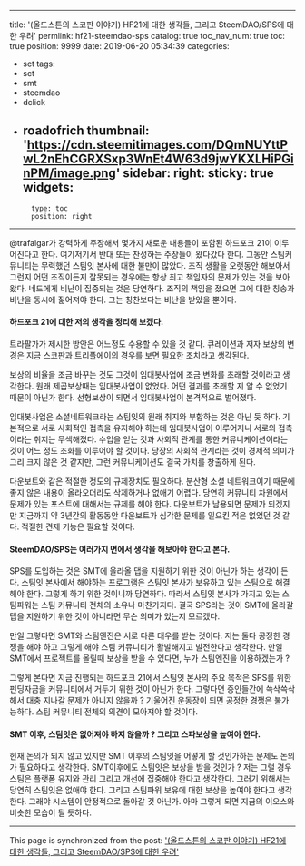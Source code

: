 
---
title: '(올드스톤의 스코판 이야기) HF21에 대한 생각들, 그리고 SteemDAO/SPS에 대한 우려'
permlink: hf21-steemdao-sps
catalog: true
toc_nav_num: true
toc: true
position: 9999
date: 2019-06-20 05:34:39
categories:
- sct
tags:
- sct
- smt
- steemdao
- dclick
- roadofrich
thumbnail: 'https://cdn.steemitimages.com/DQmNUYttPwL2nEhCGRXSxp3WnEt4W63d9jwYKXLHiPGinPM/image.png'
sidebar:
    right:
        sticky: true
widgets:
    -
        type: toc
        position: right
---


@trafalgar가 강력하게 주장해서 몇가지 새로운 내용들이 포함된 하드포크 21이 이루어진다고 한다. 여기저기서 반대 또는 찬성하는 주장들이 왔다갔다 한다. 
그동안 스팀커뮤니티는 무력했던 스팀잇 본사에 대한 불만이 많았다. 조직 생활을 오랫동안 해보아서 그런지 어떤 조직이든지 잘못되는 경우에는 항상 최고 책임자의 문제가 있는 것을 보아왔다. 네드에게 비난이 집중되는 것은 당연하다. 조직의 책임을 졌으면 그에 대한 칭송과 비난을 동시에 짊어져야 한다. 그는 칭찬보다는 비난을 받았을 뿐이다. 
#### 하드포크 21에 대한 저의 생각을 정리해 보겠다. 

트라팔가가 제시한 방안은 어느정도 수용할 수 있을 것 같다. 큐레이션과 저자 보상의 변경은 지금 스코판과 트리플에이의 경우를 보면 필요한 조치라고 생각된다. 

보상의 비율을 조금 바꾸는 것도 그것이 임대봇사업에 조금 변화를 초래할 것이라고 생각한다. 원래 제곱보상때는 임대봇사업이 없었다. 어떤 결과를 초래할 지 알 수 없었기 때문이 아닌가 한다. 선형보상이 되면서 임대봇사업이 본격적으로 벌어졌다. 

임대봇사업은 소셜네트워크라는 스팀잇의 원래 취지와 부합하는 것은 아닌 듯 하다. 기본적으로 서로 사회적인 접촉을 유지해야 하는데 임대봇사업이 이루어지니 서로의 접촉이라는 취지는 무색해졌다. 수입을 얻는 것과 사회적 관계를 통한 커뮤니케이션이라는 것이 어느 정도 조화를 이루어야 할 것이다. 당장의 사회적 관계라는 것이 경제적 의미가 그리 크지 않은 것 같지만, 그런 커뮤니케이션도 결국 가치를 창출하게 된다. 

다운보트와 같은 적절한 정도의 규제장치도 필요하다. 분산형 소셜 네트워크이기 때문에 좋지 않은 내용이 올라오더라도 삭제하거나 없애기 어렵다. 당연히 커뮤니티 차원에서 문제가 있는 포스트에 대해서는 규제를 해야 한다. 다운보트가 남용되면 문제가 되겠지만 지금까지 약 3년간의 활동동안 다운보트가 심각한 문제를 일으킨 적은 없었던 것 같다. 적절한 견제 기능은 필요할 것이다. 

#### SteemDAO/SPS는 여러가지 면에서 생각을 해보아야 한다고 본다. 

SPS를 도입하는 것은  SMT에 올라올 댑을 지원하기 위한 것이 아닌가 하는 생각이 든다. 스팀잇 본사에서 해야하는 프로그램은 스팀잇 본사가 보유하고 있는 스팀으로 해결해야 한다. 그렇게 하기 위한 것이니까 당연하다. 따라서 스팀잇 본사가 가지고 있는 스팀파워는 스팀 커뮤니티 전체의 소유나 마찬가지다. 결국 SPS라는 것이 SMT에 올라갈 댑을 지원하기 위한 것이 아니라면 무슨 의미가 있는지 모르겠다. 

만일 그렇다면 SMT와 스팀엔진은 서로 다른 대우를 받는 것이다. 저는 둘다 공정한 경쟁을 해야 하고 그렇게 해야 스팀 커뮤니티가 활발해지고 발전한다고 생각한다. 만일 SMT에서  프로젝트를 올릴때 보상을 받을 수 있다면, 누가 스팀엔진을 이용하겠는가 ? 

그렇게 본다면 지금 진행되는 하드포크 21에서 스팀잇 본사의 주요 목적은 SPS를 위한 펀딩자금을 커뮤니티에서 거두기 위한 것이 아닌가 한다. 그렇다면 증인들간에 쓱삭쓱삭해서 대충 지나갈 문제가 아니지 않을까 ? 기울어진 운동장이 되면 공정한 경쟁은 불가능하다. 스팀 커뮤니티 전체의 의견이 모아져야 할 것이다. 

#### SMT 이후, 스팀잇은 없어져야 하지 않을까 ? 그리고 스파보상을 높여야 한다. 

현재 논의가 되지 않고 있지만 SMT 이후의 스팀잇을 어떻게 할 것인가하는 문제도 논의가 필요하다고 생각한다. SMT이후에도 스팀잇은 보상을 받을 것인가 ? 저는 그럴 경우 스팀은 플랫폼 유지와 관리 그리고 개선에 집중해야 한다고 생각한다. 그러기 위해서는 당연히 스팀잇은 없애야 한다. 그리고 스팀파워 보유에 대한 보상을 높여야 한다고 생각한다. 그래야 시스템이 안정적으로 돌아갈 것 아닌가. 아마 그렇게 되면 지금의 이오스와 비슷한 모습이 될 듯하다.

- - -

This page is synchronized from the post: ['(올드스톤의 스코판 이야기) HF21에 대한 생각들, 그리고 SteemDAO/SPS에 대한 우려'](https://steemit.com/@oldstone/hf21-steemdao-sps)
